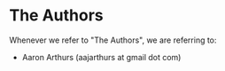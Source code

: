 # The Authors
Whenever we refer to "The Authors", we are referring to:
- Aaron Arthurs (aajarthurs at gmail dot com)
